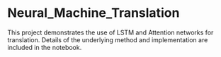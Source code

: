 # Neural_Machine_Translation

This project demonstrates the use of LSTM and Attention networks for translation.
Details of the underlying method and implementation are included in the notebook.
